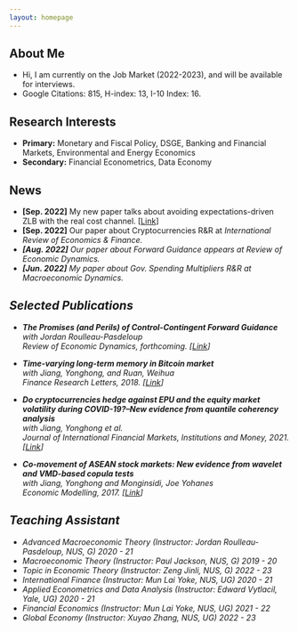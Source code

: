 ```yaml
---
layout: homepage
---
```


## About Me
- Hi, I am currently on the Job Market (2022-2023), and will be available for interviews.
- Google Citations: 815, H-index: 13, I-10 Index: 16.

## Research Interests

- **Primary:** Monetary and Fiscal Policy, DSGE, Banking and Financial Markets, Environmental and Energy Economics
- **Secondary:** Financial Econometrics, Data Economy


## News
- **[Sep. 2022]** My new paper talks about avoiding expectations-driven ZLB with the real cost channel.
  [<a href="/assets/pdfs/papers/AELT.pdf" class="btn btn-sm z-depth-0" role="button">Link</a>]            
- **[Sep. 2022]** Our paper about Cryptocurrencies R&R at <i>International Review of Economics & Finance<i>.
- **[Aug. 2022]** Our paper about Forward Guidance appears at <i>Review of Economic Dynamics<i>.
- **[Jun. 2022]** My paper about Gov. Spending Multipliers R&R at <i>Macroeconomic Dynamics<i>.


## Selected Publications

- **The Promises (and Perils) of Control-Contingent Forward Guidance**
  <br>
  with Jordan Roulleau-Pasdeloup
  <br>
  <i>
  Review of Economic Dynamics, forthcoming.
  <i>
  [[Link](https://doi.org/10.1016/j.red.2022.07.002)] 
 
- **Time-varying long-term memory in Bitcoin market**
   <br>
   with Jiang, Yonghong, and Ruan, Weihua
    <br>
    <i>
    Finance Research Letters, 2018.
    <i>
    [[Link](https://www.sciencedirect.com/science/article/abs/pii/S1544612317306682)]

- **Do cryptocurrencies hedge against EPU and the equity market volatility during COVID-19?–New evidence from quantile coherency analysis**
     <br>with Jiang, Yonghong et al.
      <br>
      <i>
    Journal of International Financial Markets, Institutions and Money, 2021.
    <i>
    [[Link](https://www.sciencedirect.com/science/article/abs/pii/S1042443121000433)]
      
- **Co-movement of ASEAN stock markets: New evidence from wavelet and VMD-based copula tests**
     <br>with Jiang, Yonghong and Monginsidi, Joe Yohanes
      <br>
      <i>
    Economic Modelling, 2017.
    <i>
    [[Link](https://www.sciencedirect.com/science/article/abs/pii/S0264999317301074)]
      
## Teaching Assistant 
- Advanced Macroeconomic Theory (Instructor: Jordan Roulleau-Pasdeloup, NUS, G) 2020 - 21
- Macroeconomic Theory (Instructor: Paul Jackson, NUS, G) 2019 - 20
- Topic in Economic Theory (Instructor: Zeng Jinli, NUS, G) 2022 - 23
- International Finance (Instructor: Mun Lai Yoke, NUS, UG) 2020 - 21
- Applied Econometrics and Data Analysis (Instructor: Edward Vytlacil, Yale, UG) 2020 - 21
- Financial Economics (Instructor: Mun Lai Yoke, NUS, UG) 2021 - 22
- Global Economy (Instructor: Xuyao Zhang, NUS, UG) 2022 - 23

      

